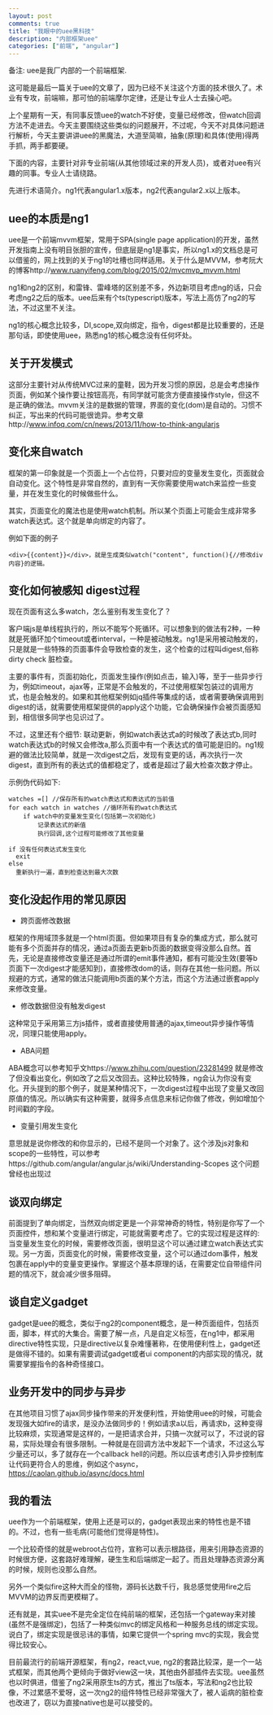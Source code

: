 ```yaml
---
layout: post
comments: true
title: "我眼中的uee黑科技"
description: "内部框架uee"
categories: ["前端", "angular"]
---
```


备注: uee是我厂内部的一个前端框架.

这可能是最后一篇关于uee的文章了，因为已经不关注这个方面的技术很久了。术业有专攻，前端嘛，那可怕的前端摩尔定律，还是让专业人士去操心吧。

上个星期有一天，有同事反馈uee的watch不好使，变量已经修改，但watch回调方法不走进去。今天主要围绕这些类似的问题展开，不过呢，今天不对具体问题进行解析，今天主要讲讲uee的黑魔法，大道至简嘛，抽象(原理)和具体(使用)得两手抓，两手都要硬。

下面的内容，主要针对非专业前端(从其他领域过来的开发人员)，或者对uee有兴趣的同事。专业人士请绕路。

先进行术语简介。ng1代表angular1.x版本，ng2代表angular2.x以上版本。

## uee的本质是ng1

uee是一个前端mvvm框架，常用于SPA(single page application)的开发，虽然开发指南上没有明目张胆的宣传，但底层是ng1是事实，所以ng1.x的文档总是可以借鉴的，网上找到的关于ng1的吐槽也同样适用。关于什么是MVVM，参考阮大的博客http://www.ruanyifeng.com/blog/2015/02/mvcmvp_mvvm.html

ng1和ng2的区别，和雷锋、雷峰塔的区别差不多，外边新项目考虑ng的话，只会考虑ng2之后的版本。uee后来有个ts(typescript)版本，写法上高仿了ng2的写法，不过这里不关注。

ng1的核心概念比较多，DI,scope,双向绑定，指令，digest都是比较重要的，还是那句话，即使使用uee，熟悉ng1的核心概念没有任何坏处。

## 关于开发模式

这部分主要针对从传统MVC过来的童鞋，因为开发习惯的原因，总是会考虑操作页面，例如某个操作要让按钮高亮，有同学就可能贪方便直接操作style，但这不是正确的做法。mvvm关注的是数据的管理，界面的变化(dom)是自动的。习惯不纠正，写出来的代码可能很诡异。参考文章http://www.infoq.com/cn/news/2013/11/how-to-think-angularjs

## 变化来自watch

框架的第一印象就是一个页面上一个占位符，只要对应的变量发生变化，页面就会自动变化。这个特性是非常自然的，直到有一天你需要使用watch来监控一些变量，并在发生变化的时候做些什么。

其实，页面变化的魔法也是使用watch机制。所以某个页面上可能会生成非常多watch表达式。这个就是单向绑定的内容了。

例如下面的例子
```
<div>{{content}}</div>，就是生成类似watch("content", function(){//修改div内容}的逻辑。
```

## 变化如何被感知 digest过程

现在页面有这么多watch，怎么鉴别有发生变化了？

客户端js是单线程执行的，所以不能写个死循环。可以想象到的做法有2种，一种就是死循环加个timeout或者interval，一种是被动触发。ng1是采用被动触发的，只是就是一些特殊的页面事件会导致检查的发生，这个检查的过程叫digest,俗称dirty check 脏检查。

主要的事件有，页面初始化，页面发生操作(例如点击，输入)等，至于一些异步行为，例如timeout，ajax等，正常是不会触发的，不过使用框架包装过的调用方式，也是会触发的。如果和其他框架例如jq插件等集成的话，或者需要确保调用到digest的话，就需要使用框架提供的apply这个功能，它会确保操作会被页面感知到，相信很多同学也见识过了。

不过，这里还有个细节: 联动更新，例如watch表达式a的时候改了表达式b,同时watch表达式b的时候又会修改a,那么页面中有一个表达式的值可能是旧的。ng1规避的做法比较简单，就是一次digest之后，发现有变更的话，再次执行一次digest，直到所有的表达式的值都稳定了，或者是超过了最大检查次数才停止。

示例伪代码如下:

```
watches =[] //保存所有的watch表达式和表达式的当前值
for each watch in watches //循环所有的watch表达式
    if watch中的变量发生变化(包括第一次初始化)
        记录表达式的新值
        执行回调,这个过程可能修改了其他变量

if 没有任何表达式发生变化
  exit
else
  重新执行一遍，直到检查达到最大次数
```

## 变化没起作用的常见原因

* 跨页面修改数据

框架的作用域顶多就是一个html页面。但如果项目有复杂的集成方式，那么就可能有多个页面并存的情况，通过a页面去更新b页面的数据变得没那么自然。首先，无论是直接修改变量还是通过所谓的emit事件通知，都有可能没生效(要等b页面下一次digest才能感知到)，直接修改dom的话，则存在其他一些问题。所以规避的方式，通常的做法只能调用b页面的某个方法，而这个方法通过嵌套apply来修改变量。

* 修改数据但没有触发digest

这种常见于采用第三方js插件，或者直接使用普通的ajax,timeout异步操作等情况，同理只能使用apply。

* ABA问题

ABA概念可以参考知乎文https://www.zhihu.com/question/23281499
就是修改了但没看出变化，例如改了之后又改回去。这种比较特殊，ng会认为你没有变化。开头提到的那个例子，就是某种情况下，一次digest过程中出现了变量又改回原值的情况。所以确实有这种需要，就得多点信息来标记你做了修改，例如增加个时间戳的字段。

* 变量引用发生变化

意思就是说你修改的和你显示的，已经不是同一个对象了。这个涉及js对象和scope的一些特性，可以参考https://github.com/angular/angular.js/wiki/Understanding-Scopes
这个问题曾经也出现过

## 谈双向绑定

前面提到了单向绑定，当然双向绑定更是一个非常神奇的特性，特别是你写了一个页面控件，想和某个变量进行绑定，可能就需要考虑了。它的实现过程是这样的: 当变量发生变化的时候，需要修改页面，很明显这个可以通过建立watch表达式实现。另一方面，页面变化的时候，需要修改变量，这个可以通过dom事件，触发包裹在apply中的变量变更操作。掌握这个基本原理的话，在需要定位自带组件问题的情况下，就会减少很多阻碍。

## 谈自定义gadget

gadget是uee的概念，类似于ng2的component概念，是一种页面组件，包括页面，脚本，样式的大集合。需要了解一点，凡是自定义标签，在ng1中，都采用directive特性实现，只是directive以复杂难懂著称，在使用便利性上，gadget还是做得不错的。如果有需要调试gadget或者ui component的内部实现的情况，就需要掌握指令的各种奇怪接口。

## 业务开发中的同步与异步

在其他项目习惯了ajax同步操作带来的开发便利性，开始使用uee的时候，可能会发现强大如fire的请求，是没办法做同步的！例如请求a以后，再请求b，这种变得比较麻烦，实现通常是这样的，一是把请求合并，只搞一次就可以了，不过说的容易，实际处理会有很多限制。一种就是在回调方法中发起下一个请求，不过这么写少量还可以，多了就存在一个callback hell的问题。所以应该考虑引入异步控制库让代码更符合人的思维，例如这个async，https://caolan.github.io/async/docs.html

## 我的看法

uee作为一个前端框架，使用上还是可以的，gadget表现出来的特性也是不错的。不过，也有一些毛病(可能他们觉得是特性)。

一个比较奇怪的就是webroot占位符，宣称可以表示根路径，用来引用静态资源的时候很方便，这套路好难理解，硬生生和后端绑定一起了。而且处理静态资源分离的时候，规则也没那么自然。

另外一个类似fire这种大而全的怪物，源码长达数千行，我总感觉使用fire之后MVVM的边界反而更模糊了。

还有就是，其实uee不是完全定位在纯前端的框架，还包括一个gateway来对接(虽然不是强绑定)，包括了一种类似mvc的绑定风格和一种服务总线的绑定实现。说白了，绑定实现是很忌讳的事情，如果它提供一个spring mvc的实现，我会觉得比较安心。

目前最流行的前端开源框架，有ng2，react,vue, ng2的套路比较深，是一个一站式框架，而其他两个更倾向于做好view这一块，其他由外部插件去实现。uee虽然也以时俱进，借鉴了ng2采用原生ts的方式，推出了ts版本，写法和ng2也比较像，不过累感不爱呀，这一次ng2的组件特性已经非常强大了，被人诟病的脏检查也改进了，窃以为直接native也是可以接受的。 
